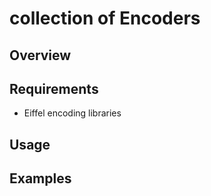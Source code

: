 # collection of Encoders

## Overview

## Requirements
* Eiffel encoding libraries

## Usage

## Examples


